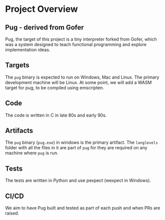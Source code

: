 # Project Overview

## Pug - derived from Gofer

Pug, the target of this project is a tiny interpreter forked from Gofer, which was a system designed to teach functional programming and explore implementation ideas.

## Targets
The `pug` binary is expected to run on Windows, Mac and Linux. The primary development machine will be Linux.
At some point, we will add a WASM target for pug, to be compiled using emscripten.

## Code
The code is written in C in late 80s and early 90s.

## Artifacts
The `pug` binary (`pug.exe`) in windows is the primary artifact. The `langlevels` folder with all the files in it are part of `pug` for they are required on any machine where `pug` is run.

## Tests
The tests are written in Python and use pexpect (wexpect in Windows).

## CI/CD
We aim to have Pug built and tested as part of each push and when PRs are raised.
